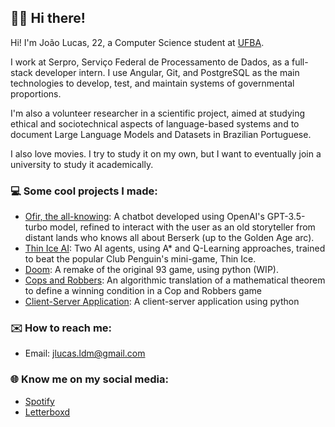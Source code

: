 ## 👋🏻 Hi there!
Hi! I'm João Lucas, 22, a Computer Science student at [UFBA](https://ufba.br/).

I work at Serpro, Serviço Federal de Processamento de Dados, as a full-stack developer intern. I use Angular, Git, and PostgreSQL as the main technologies to develop, test, and maintain systems of governmental proportions.

I'm also a volunteer researcher in a scientific project, aimed at studying ethical and sociotechnical aspects of language-based systems and to document Large Language Models and Datasets in Brazilian Portuguese.

I also love movies. I try to study it on my own, but I want to eventually join a university to study it academically.


### 💻 Some cool projects I made:
- [Ofir, the all-knowing](https://github.com/jlucasldm/langchain_chat): A chatbot developed using OpenAI's GPT-3.5-turbo model, refined to interact with the user as an old storyteller from distant lands who knows all about Berserk (up to the Golden Age arc).
- [Thin Ice AI](https://github.com/brunobdcorreia/Thin-Ice-Learning): Two AI agents, using A* and Q-Learning approaches, trained to beat the popular Club Penguin's mini-game, Thin Ice.
- [Doom](https://github.com/jlucasldm/doom): A remake of the original 93 game, using python (WIP).
- [Cops and Robbers](https://github.com/jlucasldm/trabalho-grafos): An algorithmic translation of a mathematical theorem to define a winning condition in a Cop and Robbers game
- [Client-Server Application](https://github.com/jlucasldm/trabalho-redes): A client-server application using python


### ✉️ How to reach me:
- Email: jlucas.ldm@gmail.com


### 🌐 Know me on my social media:
- [Spotify](https://open.spotify.com/user/jlucas.ldm)
- [Letterboxd](https://letterboxd.com/nuvem/)


<!--![Frequency Stats](https://github-readme-streak-stats.herokuapp.com/?user=jlucasldm&theme=vision-friendly-dark&hide_border=true)-->

